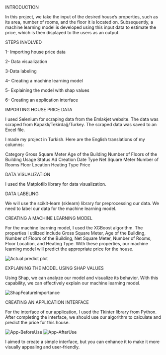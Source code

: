 INTRODUCTION

In this project, we take the input of the desired house’s properties, such as its area, number of rooms, and the floor it is located on. Subsequently, a machine learning model is developed using this input data to estimate the price, which is then displayed to the users as an output.

STEPS INVOLVED

1- Importing house price data

2- Data visualization

3-Data labeling

4- Creating a machine learning model

5- Explaining the model with shap values

6- Creating an application interface

IMPORTING HOUSE PRICE DATA

I used Selenium for scraping data from the Emlakjet website. The data was scraped from Kapaklı/Tekirdağ/Turkey. The scraped data was saved to an Excel file.

I made my project in Turkish. Here are the English translations of my columns:

Category
Gross Square Meter
Age of the Building
Number of Floors of the Building
Usage Status
Ad Creation Date
Type
Net Square Meter
Number of Rooms
Floor Location
Heating Type
Price

DATA VİSUALIZATION

I used the Matplotlib library for data visualization. 

DATA LABELING

We will use the scikit-learn (sklearn) library for preprocessing our data. We need to label our data for the machine learning model.

CREATING A MACHINE LEARNING MODEL

For the machine learning model, I used the XGBoost algorithm. The properties I utilized include Gross Square Meter, Age of the Building, Number of Floors of the Building, Net Square Meter, Number of Rooms, Floor Location, and Heating Type. With these properties, our machine learning model will predict the appropriate price for the house.

![Actual predict plot](https://github.com/ahmetbykclk/house_price_prediction/assets/64368104/96e7a779-4b4e-45b0-bac0-e29e89b76a2b)

EXPLAINING THE MODEL USING SHAP VALUES

Using Shap, we can analyze our model and visualize its behavior. With this capability, we can effectively explain our machine learning model.

![ShapFeatureImportance](https://github.com/ahmetbykclk/house_price_prediction/assets/64368104/baf4c7d7-a3c6-4b65-9a4c-90ca329782c6)

CREATING AN APPLICATION INTERFACE

For the interface of our application, I used the Tkinter library from Python. After completing the interface, we should use our algorithm to calculate and predict the price for this house.

![App-BeforeUse](https://github.com/ahmetbykclk/house_price_prediction/assets/64368104/0c66de9d-c3e4-4c47-ab6d-9fd1e5db131b)
![App-AfterUse](https://github.com/ahmetbykclk/house_price_prediction/assets/64368104/2861b378-16c7-4b65-90d6-9dbb9d1756b2)

I aimed to create a simple interface, but you can enhance it to make it more visually appealing and user-friendly.

